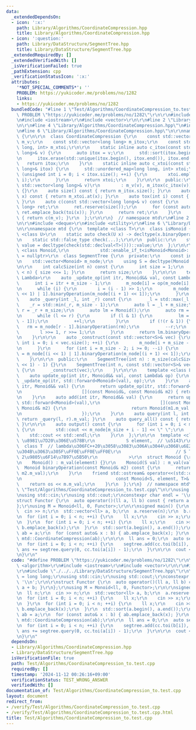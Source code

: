 ```yaml
---
data:
  _extendedDependsOn:
  - icon: ':x:'
    path: Library/Algorithms/CoordinateCompression.hpp
    title: Library/Algorithms/CoordinateCompression.hpp
  - icon: ':question:'
    path: Library/DataStructure/SegmentTree.hpp
    title: Library/DataStructure/SegmentTree.hpp
  _extendedRequiredBy: []
  _extendedVerifiedWith: []
  _isVerificationFailed: true
  _pathExtension: cpp
  _verificationStatusIcon: ':x:'
  attributes:
    '*NOT_SPECIAL_COMMENTS*': ''
    PROBLEM: https://yukicoder.me/problems/no/1282
    links:
    - https://yukicoder.me/problems/no/1282
  bundledCode: "#line 1 \"Test/Algorithms/CoordinateCompression_to.test.cpp\"\n#define\
    \ PROBLEM \"https://yukicoder.me/problems/no/1282\"\r\n\r\n#include <algorithm>\r\
    \n#include <iostream>\r\n#include <vector>\r\n\r\n#line 2 \"Library/Algorithms/CoordinateCompression.hpp\"\
    \n\r\n#line 4 \"Library/Algorithms/CoordinateCompression.hpp\"\n#include <unordered_map>\r\
    \n#line 6 \"Library/Algorithms/CoordinateCompression.hpp\"\n\r\nnamespace mtd\
    \ {\r\n\r\n  class CoordinateCompression {\r\n    const std::vector<long long>\
    \ m_v;\r\n    const std::vector<long long> m_itox;\r\n    const std::unordered_map<long\
    \ long, int> m_xtoi;\r\n\r\n    static inline auto c_itox(const std::vector<long\
    \ long>& v) {\r\n      auto itox = v;\r\n      std::sort(itox.begin(), itox.end());\r\
    \n      itox.erase(std::unique(itox.begin(), itox.end()), itox.end());\r\n   \
    \   return itox;\r\n    }\r\n    static inline auto c_xtoi(const std::vector<long\
    \ long>& itox) {\r\n      std::unordered_map<long long, int> xtoi;\r\n      for\
    \ (unsigned int i = 0; i < itox.size(); ++i) {\r\n        xtoi.emplace(itox[i],\
    \ i);\r\n      }\r\n      return xtoi;\r\n    }\r\n\r\n  public:\r\n    CoordinateCompression(const\
    \ std::vector<long long>& v)\r\n        : m_v(v), m_itox(c_itox(v)), m_xtoi(c_xtoi(m_itox))\
    \ {}\r\n    auto size() const { return m_itox.size(); }\r\n    auto toi(long long\
    \ x) const { return m_xtoi.at(x); }\r\n    auto tox(int i) const { return m_itox[i];\
    \ }\r\n    auto c(const std::vector<long long>& v) const {\r\n      std::vector<long\
    \ long> ret;\r\n      ret.reserve(size());\r\n      for (const auto& x : v) {\
    \ ret.emplace_back(toi(x)); }\r\n      return ret;\r\n    }\r\n    auto c() const\
    \ { return c(m_v); }\r\n  };\r\n\r\n}  // namespace mtd\r\n#line 2 \"Library/DataStructure/SegmentTree.hpp\"\
    \n\r\n#include <deque>\r\n#include <utility>\r\n#line 6 \"Library/DataStructure/SegmentTree.hpp\"\
    \n\r\nnamespace mtd {\r\n  template <class T>\r\n  class isMonoid {\r\n    template\
    \ <class U>\r\n    static auto check(U x) -> decltype(x.binaryOperation(x), std::true_type{});\r\
    \n    static std::false_type check(...);\r\n\r\n  public:\r\n    static bool const\
    \ value = decltype(check(std::declval<T>()))::value;\r\n  };\r\n\r\n  template\
    \ <class Monoid,\r\n            std::enable_if_t<isMonoid<Monoid>::value, std::nullptr_t>\
    \ = nullptr>\r\n  class SegmentTree {\r\n  private:\r\n    const int m_size;\r\
    \n    std::vector<Monoid> m_node;\r\n    using S = decltype(Monoid().m_val);\r\
    \n\r\n    int calcSize(int n) const {\r\n      int size = 1;\r\n      while (size\
    \ < n) { size <<= 1; }\r\n      return size;\r\n    }\r\n\r\n    template <class\
    \ Lambda>\r\n    auto _update_op(int itr, Monoid&& val, const Lambda& op) {\r\n\
    \      int i = itr + m_size - 1;\r\n      m_node[i] = op(m_node[i], std::forward<decltype(val)>(val));\r\
    \n      while (i) {\r\n        i = (i - 1) >> 1;\r\n        m_node[i] = m_node[(i\
    \ << 1) | 1].binaryOperation(m_node[(i + 1) << 1]);\r\n      }\r\n    }\r\n\r\n\
    \    auto _query(int _l, int _r) const {\r\n      _l = std::max(_l, 0);\r\n  \
    \    _r = std::min(_r, m_size - 1);\r\n      auto l = _l + m_size;\r\n      int\
    \ r = _r + m_size;\r\n      auto lm = Monoid();\r\n      auto rm = Monoid();\r\
    \n      while (l <= r) {\r\n        if (l & 1) {\r\n          lm = lm.binaryOperation(m_node[l\
    \ - 1]);\r\n          ++l;\r\n        }\r\n        if (!(r & 1)) {\r\n       \
    \   rm = m_node[r - 1].binaryOperation(rm);\r\n          --r;\r\n        }\r\n\
    \        l >>= 1, r >>= 1;\r\n      }\r\n      return lm.binaryOperation(rm);\r\
    \n    }\r\n\r\n    auto _construct(const std::vector<S>& vec) {\r\n      for (unsigned\
    \ int i = 0; i < vec.size(); ++i) {\r\n        m_node[i + m_size - 1] = Monoid(vec[i]);\r\
    \n      }\r\n      for (int i = m_size - 2; i >= 0; --i) {\r\n        m_node[i]\
    \ = m_node[(i << 1) | 1].binaryOperation(m_node[(i + 1) << 1]);\r\n      }\r\n\
    \    }\r\n\r\n  public:\r\n    SegmentTree(int n) : m_size(calcSize(n)), m_node((m_size\
    \ << 1) - 1) {}\r\n    SegmentTree(int n, const std::vector<S>& vec) : SegmentTree(n)\
    \ {\r\n      _construct(vec);\r\n    }\r\n\r\n    template <class Lambda>\r\n\
    \    auto update_op(int itr, Monoid&& val, const Lambda& op) {\r\n      return\
    \ _update_op(itr, std::forward<Monoid>(val), op);\r\n    }\r\n    auto update(int\
    \ itr, Monoid&& val) {\r\n      return update_op(itr, std::forward<Monoid>(val),\r\
    \n                       [](const Monoid&, const Monoid& m2) { return m2; });\r\
    \n    }\r\n    auto add(int itr, Monoid&& val) {\r\n      return update_op(itr,\
    \ std::forward<Monoid>(val),\r\n                       [](const Monoid& m1, const\
    \ Monoid& m2) {\r\n                         return Monoid(m1.m_val + m2.m_val);\r\
    \n                       });\r\n    }\r\n    auto query(int l, int r) const {\
    \ return _query(l, r).m_val; }\r\n    auto query_all() const { return m_node[0].m_val;\
    \ }\r\n\r\n    auto output() const {\r\n      for (int i = 0; i < m_size; ++i)\
    \ {\r\n        std::cout << m_node[m_size + i - 1] << \" \";\r\n      }\r\n  \
    \    std::cout << std::endl;\r\n    }\r\n  };\r\n\r\n  template <class S,    //\
    \ \u8981\u7D20\u306E\u578B\r\n            S element,  // \u5143\r\n          \
    \  class T  // lambda\u306FC++20\u3058\u3083\u306A\u3044\u3068\u6E21\u305B\u306A\
    \u304B\u3063\u305F\uFF0E\uFF0E\uFF0E\r\n                     // S T(S, S)  //\
    \ 2\u9805\u6F14\u7B97\u5B50\r\n            >\r\n  struct Monoid {\r\n    S m_val;\r\
    \n    Monoid() : m_val(element) {}\r\n    Monoid(S val) : m_val(val) {}\r\n  \
    \  Monoid binaryOperation(const Monoid& m2) const {\r\n      return T()(m_val,\
    \ m2.m_val);\r\n    }\r\n    friend std::ostream& operator<<(std::ostream& os,\r\
    \n                                    const Monoid<S, element, T>& m) {\r\n  \
    \    return os << m.m_val;\r\n    }\r\n  };\r\n}  // namespace mtd\r\n#line 9\
    \ \"Test/Algorithms/CoordinateCompression_to.test.cpp\"\n\r\nusing ll = long long;\r\
    \nusing std::cin;\r\nusing std::cout;\r\nconstexpr char endl = '\\n';\r\n\r\n\
    struct Functor {\r\n  auto operator()(ll a, ll b) const { return a + b; }\r\n\
    };\r\nusing M = Monoid<ll, 0, Functor>;\r\n\r\nsigned main() {\r\n  ll n;\r\n\
    \  cin >> n;\r\n  std::vector<ll> a, b;\r\n  a.reserve(n);\r\n  b.reserve(n);\r\
    \n  for (int i = 0; i < n; ++i) {\r\n    ll x;\r\n    cin >> x;\r\n    a.emplace_back(x);\r\
    \n  }\r\n  for (int i = 0; i < n; ++i) {\r\n    ll x;\r\n    cin >> x;\r\n   \
    \ b.emplace_back(x);\r\n  }\r\n  std::sort(a.begin(), a.end());\r\n\r\n  auto\
    \ ab = a;\r\n  for (const auto& x : b) { ab.emplace_back(x); }\r\n  auto cc =\
    \ mtd::CoordinateCompression(ab);\r\n\r\n  ll ans = 0;\r\n  auto segtree = SegmentTree<M>(cc.size());\r\
    \n  for (int i = 0; i < n; ++i) {\r\n    segtree.add(cc.toi(b[i]), 1);\r\n   \
    \ ans += segtree.query(0, cc.toi(a[i]) - 1);\r\n  }\r\n\r\n  cout << ans << endl;\r\
    \n}\r\n"
  code: "#define PROBLEM \"https://yukicoder.me/problems/no/1282\"\r\n\r\n#include\
    \ <algorithm>\r\n#include <iostream>\r\n#include <vector>\r\n\r\n#include \"./../../Library/Algorithms/CoordinateCompression.hpp\"\
    \r\n#include \"./../../Library/DataStructure/SegmentTree.hpp\"\r\n\r\nusing ll\
    \ = long long;\r\nusing std::cin;\r\nusing std::cout;\r\nconstexpr char endl =\
    \ '\\n';\r\n\r\nstruct Functor {\r\n  auto operator()(ll a, ll b) const { return\
    \ a + b; }\r\n};\r\nusing M = Monoid<ll, 0, Functor>;\r\n\r\nsigned main() {\r\
    \n  ll n;\r\n  cin >> n;\r\n  std::vector<ll> a, b;\r\n  a.reserve(n);\r\n  b.reserve(n);\r\
    \n  for (int i = 0; i < n; ++i) {\r\n    ll x;\r\n    cin >> x;\r\n    a.emplace_back(x);\r\
    \n  }\r\n  for (int i = 0; i < n; ++i) {\r\n    ll x;\r\n    cin >> x;\r\n   \
    \ b.emplace_back(x);\r\n  }\r\n  std::sort(a.begin(), a.end());\r\n\r\n  auto\
    \ ab = a;\r\n  for (const auto& x : b) { ab.emplace_back(x); }\r\n  auto cc =\
    \ mtd::CoordinateCompression(ab);\r\n\r\n  ll ans = 0;\r\n  auto segtree = SegmentTree<M>(cc.size());\r\
    \n  for (int i = 0; i < n; ++i) {\r\n    segtree.add(cc.toi(b[i]), 1);\r\n   \
    \ ans += segtree.query(0, cc.toi(a[i]) - 1);\r\n  }\r\n\r\n  cout << ans << endl;\r\
    \n}\r\n"
  dependsOn:
  - Library/Algorithms/CoordinateCompression.hpp
  - Library/DataStructure/SegmentTree.hpp
  isVerificationFile: true
  path: Test/Algorithms/CoordinateCompression_to.test.cpp
  requiredBy: []
  timestamp: '2024-11-12 00:26:16+09:00'
  verificationStatus: TEST_WRONG_ANSWER
  verifiedWith: []
documentation_of: Test/Algorithms/CoordinateCompression_to.test.cpp
layout: document
redirect_from:
- /verify/Test/Algorithms/CoordinateCompression_to.test.cpp
- /verify/Test/Algorithms/CoordinateCompression_to.test.cpp.html
title: Test/Algorithms/CoordinateCompression_to.test.cpp
---
```

